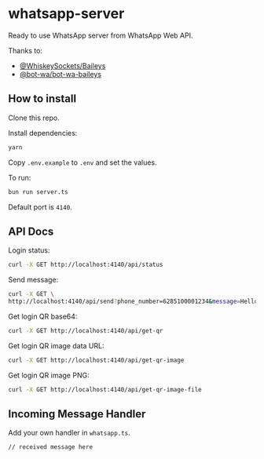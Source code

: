 # whatsapp-server

Ready to use WhatsApp server from WhatsApp Web API.

Thanks to:

- [@WhiskeySockets/Baileys](https://github.com/WhiskeySockets/Baileys)
- [@bot-wa/bot-wa-baileys](https://github.com/andresayac/bot-wa-baileys)

## How to install

Clone this repo.

Install dependencies:

```sh
yarn
```

Copy `.env.example` to `.env` and set the values.

To run:

```bash
bun run server.ts
```

Default port is `4140`.

## API Docs

Login status:

```sh
curl -X GET http://localhost:4140/api/status
```

Send message:

```sh
curl -X GET \
http://localhost:4140/api/send?phone_number=6285100001234&message=Hello%20World
```

Get login QR base64:

```sh
curl -X GET http://localhost:4140/api/get-qr
```

Get login QR image data URL:

```sh
curl -X GET http://localhost:4140/api/get-qr-image
```

Get login QR image PNG:

```sh
curl -X GET http://localhost:4140/api/get-qr-image-file
```

## Incoming Message Handler

Add your own handler in `whatsapp.ts`.

```node
// received message here
```
